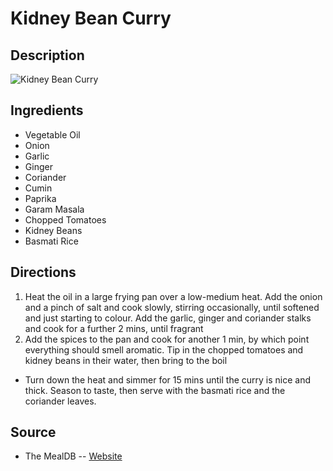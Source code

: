 # Kidney Bean Curry

## Description
![Kidney Bean Curry](https://www.themealdb.com/images/media/meals/sywrsu1511463066.jpg "Kidney Bean Curry")

## Ingredients
- Vegetable Oil
- Onion
- Garlic
- Ginger
- Coriander
- Cumin
- Paprika
- Garam Masala
- Chopped Tomatoes
- Kidney Beans
- Basmati Rice

## Directions
1. Heat the oil in a large frying pan over a low-medium heat. Add the onion and a pinch of salt and cook slowly, stirring occasionally, until softened and just starting to colour. Add the garlic, ginger and coriander stalks and cook for a further 2 mins, until fragrant
2. Add the spices to the pan and cook for another 1 min, by which point everything should smell aromatic. Tip in the chopped tomatoes and kidney beans in their water, then bring to the boil
- Turn down the heat and simmer for 15 mins until the curry is nice and thick. Season to taste, then serve with the basmati rice and the coriander leaves.

## Source

- The MealDB -- [Website](https://themealdb.com/)
